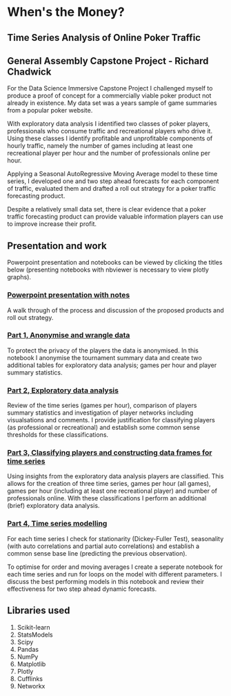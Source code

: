 
# When's the Money?  
## Time Series Analysis of Online Poker Traffic
## General Assembly Capstone Project - Richard Chadwick




For the Data Science Immersive  Capstone Project I challenged myself to produce a proof of concept for a commercially viable poker product not already in existence. My data set was a years sample of game summaries from a popular poker website. 

With exploratory data analysis I identified two classes of poker players, professionals who consume traffic and recreational players who drive it. Using these classes I identify profitable and unprofitable components of hourly traffic, namely the number of games including at least one recreational player per hour and the number of professionals online per hour. 

Applying a Seasonal AutoRegressive Moving Average model to these time series, I developed one and two step ahead forecasts for each component of traffic, evaluated them and drafted a roll out strategy for a poker traffic forecasting product.

Despite a relatively small data set, there is clear evidence that a poker traffic forecasting product can provide valuable information players can use to improve increase their profit. 

## Presentation and work
Powerpoint presentation and notebooks can be viewed by clicking the titles below (presenting notebooks with nbviewer is necessary to view plotly graphs).

### [Powerpoint presentation with notes](https://docs.google.com/presentation/d/1itoDwOIfXFC4ZXFLbjpyEphQ91OKC59xC89_1S6z6rQ/edit?usp=sharing)

A walk through of the process and discussion of the proposed products and roll out strategy.


### [Part 1, Anonymise and wrangle data](https://nbviewer.jupyter.org/github/richchad/DSI-Capstone/blob/master/Part%201%2C%20Anonymise%20data.ipynb)

To protect the privacy of the players the data is anonymised. In this notebook I anonymise the tournament summary data and create two additional tables for exploratory data analysis; games per hour and player summary statistics.

### [Part 2, Exploratory data analysis](https://nbviewer.jupyter.org/github/richchad/DSI-Capstone/blob/master/Part%202%2C%20EDA.ipynb)

Review of the time series (games per hour), comparison of players summary statistics and investigation of player networks including visualsations and comments. I provide justification for classifying players (as professional or recreational) and establish some common sense thresholds for these classifications.

### [Part 3, Classifying players and constructing data frames for time series](https://nbviewer.jupyter.org/github/richchad/DSI-Capstone/blob/master/Part%203%2C%20Classifying%20players%20and%20constructing%20data%20frames%20for%20time%20series.ipynb)

Using insights from the exploratory data analysis players are classified. This allows for the creation of three time series, games per hour (all games), games per hour (including at least one recreational player) and number of professionals online. With these classifications I perform an additional (brief) exploratory data analysis. 


### [Part 4, Time series modelling](https://nbviewer.jupyter.org/github/richchad/DSI-Capstone/blob/master/Part%204%2C%20Time%20series%20modelling.ipynb)

For each time series I check for stationarity (Dickey-Fuller Test), seasonality (with auto correlations and partial auto correlations) and establish a common sense base line (predicting the previous observation).

To optimise for order and moving averages I create a seperate notebook for each time series and run for loops on the model with different parameters. I discuss the best performing models in this notebook and review their effectiveness for two step ahead dynamic forecasts.

## Libraries used
1. Scikit-learn
2. StatsModels
3. Scipy
1. Pandas
2. NumPy
3. Matplotlib
4. Plotly
5. Cufflinks
6. Networkx

